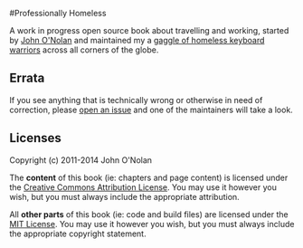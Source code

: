 #Professionally Homeless

A work in progress open source book about travelling and working, started by [John O'Nolan](http://twitter.com/JohnONolan) and maintained my a [gaggle of homeless keyboard warriors](https://github.com/JohnONolan/Professionally-Homeless/graphs/contributors) across all corners of the globe.

## Errata

If you see anything that is technically wrong or otherwise in need of
correction, please [open an issue](https://github.com/JohnONolan/Professionally-Homeless/issues/new) and one of the maintainers will take a look.


## Licenses

Copyright (c) 2011-2014 John O'Nolan

The **content** of this book (ie: chapters and page content) is licensed under the [Creative Commons Attribution License](http://creativecommons.org/licenses/by/3.0/us/). You may use it however you wish, but you must always include the appropriate attribution.

All **other parts** of this book (ie: code and build files) are licensed under the [MIT License](http://opensource.org/licenses/MIT). You may use it however you wish, but you must always include the appropriate copyright statement.